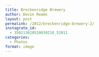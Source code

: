 ```yaml
---
title: Breckenridge Brewery
author: Devin Reams
layout: post
permalink: /2012/breckenridge-brewery-2/
instagrate_id:
  - 350113620520039218_52011
categories:
  - Photos
format: image
---
```

<!-- This post is created by Instagrate to WordPress, a WordPress Plugin by polevaultweb.com - http://www.polevaultweb.com/plugins/instagrate-to-wordpress/ -->